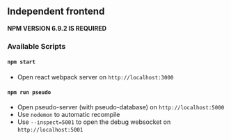## Independent frontend

**NPM VERSION 6.9.2 IS REQUIRED**

### Available Scripts
#### `npm start`
- Open react webpack server on `http://localhost:3000`

#### `npm run pseudo`
- Open pseudo-server (with pseudo-database) on `http://localhost:5000`
- Use `nodemon` to automatic recompile
- Use `--inspect=5001` to open the debug websocket on `http://localhost:5001`
